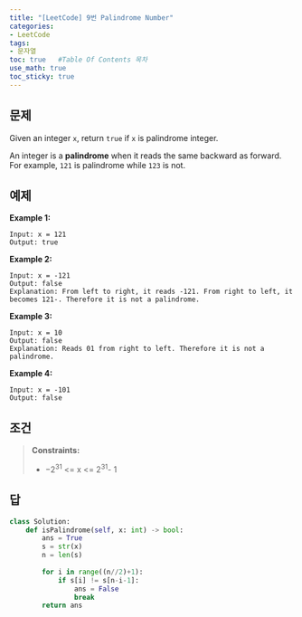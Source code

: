 ```yaml
---
title: "[LeetCode] 9번 Palindrome Number"
categories: 
- LeetCode
tags:
- 문자열
toc: true   #Table Of Contents 목차 
use_math: true
toc_sticky: true
---
```


## 문제

Given an integer `x`, return `true` if `x` is palindrome integer.

An integer is a **palindrome** when it reads the same backward as forward. For example, `121` is palindrome while `123` is not.

## 예제

**Example 1:**

```
Input: x = 121
Output: true
```

**Example 2:**

```
Input: x = -121
Output: false
Explanation: From left to right, it reads -121. From right to left, it becomes 121-. Therefore it is not a palindrome.
```

**Example 3:**

```
Input: x = 10
Output: false
Explanation: Reads 01 from right to left. Therefore it is not a palindrome.
```

**Example 4:**

```
Input: x = -101
Output: false
```

## 조건

> **Constraints:**
>
> - $-2^{31}$ <= x <= $2^{31}$- 1

## 답

```python
class Solution:
    def isPalindrome(self, x: int) -> bool:
        ans = True
        s = str(x)
        n = len(s)
        
        for i in range((n//2)+1):
            if s[i] != s[n-i-1]:
                ans = False
                break
        return ans
```


